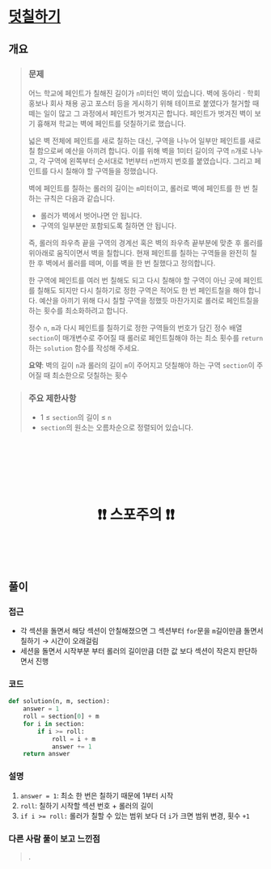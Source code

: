 # [덧칠하기](https://school.programmers.co.kr/learn/courses/30/lessons/161989)

## 개요
> ### 문제
> 어느 학교에 페인트가 칠해진 길이가 `n`미터인 벽이 있습니다. 벽에 동아리 · 학회 홍보나 회사 채용 공고 포스터 등을 게시하기 위해 테이프로 붙였다가 철거할 때 떼는 일이 많고 그 과정에서 페인트가 벗겨지곤 합니다. 페인트가 벗겨진 벽이 보기 흉해져 학교는 벽에 페인트를 덧칠하기로 했습니다.
> 
> 넓은 벽 전체에 페인트를 새로 칠하는 대신, 구역을 나누어 일부만 페인트를 새로 칠 함으로써 예산을 아끼려 합니다. 이를 위해 벽을 1미터 길이의 구역 `n`개로 나누고, 각 구역에 왼쪽부터 순서대로 1번부터 `n`번까지 번호를 붙였습니다. 그리고 페인트를 다시 칠해야 할 구역들을 정했습니다.
> 
> 벽에 페인트를 칠하는 롤러의 길이는 `m`미터이고, 롤러로 벽에 페인트를 한 번 칠하는 규칙은 다음과 같습니다.
> 
> - 롤러가 벽에서 벗어나면 안 됩니다.
> - 구역의 일부분만 포함되도록 칠하면 안 됩니다.
> 
> 즉, 롤러의 좌우측 끝을 구역의 경계선 혹은 벽의 좌우측 끝부분에 맞춘 후 롤러를 위아래로 움직이면서 벽을 칠합니다. 현재 페인트를 칠하는 구역들을 완전히 칠한 후 벽에서 롤러를 떼며, 이를 벽을 한 번 칠했다고 정의합니다.
> 
> 한 구역에 페인트를 여러 번 칠해도 되고 다시 칠해야 할 구역이 아닌 곳에 페인트를 칠해도 되지만 다시 칠하기로 정한 구역은 적어도 한 번 페인트칠을 해야 합니다. 예산을 아끼기 위해 다시 칠할 구역을 정했듯 마찬가지로 롤러로 페인트칠을 하는 횟수를 최소화하려고 합니다.
> 
> 정수 `n`, `m`과 다시 페인트를 칠하기로 정한 구역들의 번호가 담긴 정수 배열 `section`이 매개변수로 주어질 때 롤러로 페인트칠해야 하는 최소 횟수를 `return` 하는 `solution` 함수를 작성해 주세요.
>
> **요약**: 벽의 길이 `n`과 롤러의 길이 `m`이 주어지고 덧칠해야 하는 구역 `section`이 주어질 때 최소한으로 덧칠하는 횟수

> ### 주요 제한사항
> - 1 ≤ `section`의 길이 ≤ `n`
> - `section`의 원소는 오름차순으로 정렬되어 있습니다.

<h1 align="center"><br><br><br>❗️❗️ 스포주의 ❗️❗️<br><br><br></h1>

## 풀이
### 접근
- 각 섹션을 돌면서 해당 섹션이 안칠해졌으면 그 섹션부터 `for`문을 `m`길이만큼 돌면서 칠하기 $\to$ 시간이 오래걸림
- 세션을 돌면서 시작부분 부터 롤러의 길이만큼 더한 값 보다 섹션이 작은지 판단하면서 진행

### 코드
```python
def solution(n, m, section):
    answer = 1
    roll = section[0] + m
    for i in section:
        if i >= roll:
            roll = i + m
            answer += 1
    return answer
```

### 설명
1. `answer = 1`: 최소 한 번은 칠하기 때문에 1부터 시작
2. `roll`: 칠하기 시작할 섹션 번호 + 롤러의 길이
3. `if i >= roll:` 롤러가 칠할 수 있는 범위 보다 더 `i`가 크면 범위 변경, 횟수 `+1`

### 다른 사람 풀이 보고 느낀점
> .
